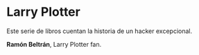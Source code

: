 # Larry Plotter

Este serie de libros cuentan la historia de un hacker excepcional.

**Ramón Beltrán**, Larry Plotter fan.

